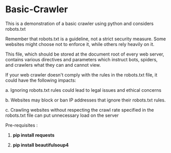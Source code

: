 # Basic-Crawler
This is a demonstration of a basic crawler using python and considers robots.txt

Remember that robots.txt is a guideline, not a strict security measure. Some websites might choose not to enforce it, while others rely heavily on it. 

This file, which should be stored at the document root of every web server, contains various directives and parameters which instruct bots, spiders, and crawlers what they can and cannot view.

If your web crawler doesn't comply with the rules in the robots.txt file, it could have the following impacts:

 a. Ignoring robots.txt rules could lead to legal issues and ethical concerns
 
 b. Websites may block or ban IP addresses that ignore their robots.txt rules. 
 
 c. Crawling websites without respecting the crawl rate specified in the robots.txt file can put unnecessary load on the server

Pre-requisites : 

1. **pip install requests**

2. **pip install beautifulsoup4**
